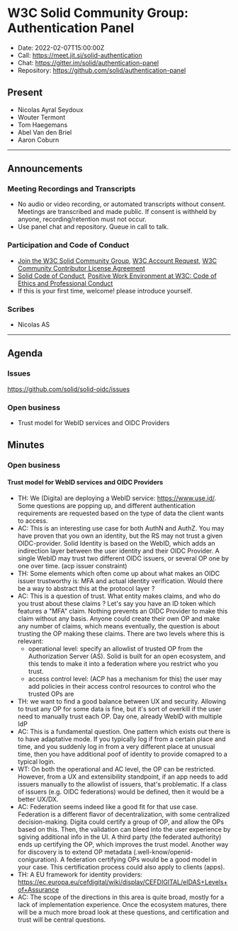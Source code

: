 # W3C Solid Community Group: Authentication Panel

* Date: 2022-02-07T15:00:00Z
* Call: https://meet.jit.si/solid-authentication
* Chat: https://gitter.im/solid/authentication-panel
* Repository: https://github.com/solid/authentication-panel


## Present
* Nicolas Ayral Seydoux
* Wouter Termont
* Tom Haegemans
* Abel Van den Briel
* Aaron Coburn

---

## Announcements

### Meeting Recordings and Transcripts
* No audio or video recording, or automated transcripts without consent. Meetings are transcribed and made public. If consent is withheld by anyone, recording/retention must not occur.
* Use panel chat and repository. Queue in call to talk.


### Participation and Code of Conduct
* [Join the W3C Solid Community Group](https://www.w3.org/community/solid/join), [W3C Account Request](http://www.w3.org/accounts/request), [W3C Community Contributor License Agreement](https://www.w3.org/community/about/agreements/cla/)
* [Solid Code of Conduct](https://github.com/solid/process/blob/master/code-of-conduct.md), [Positive Work Environment at W3C: Code of Ethics and Professional Conduct](https://github.com/solid/process/blob/master/code-of-conduct.md)
* If this is your first time, welcome! please introduce yourself.


### Scribes
* Nicolas AS

---

## Agenda

### Issues
https://github.com/solid/solid-oidc/issues

### Open business

* Trust model for WebID services and OIDC Providers

## Minutes

### Open business

#### Trust model for WebID services and OIDC Providers

- TH: We (Digita) are deploying a WebID service: https://www.use.id/. Some questions are popping up, and different authentication requirements are requested based on the type of data the client wants to access.
- AC: This is an interesting use case for both AuthN and AuthZ. You may have proven that you own an identity, but the RS may not trust a given OIDC-provider. Solid Identity is based on the WebID, which adds an indirection layer between the user identity and their OIDC Provider. A single WebID may trust two different OIDC issuers, or several OP one by one over time. (acp issuer constraint)
- TH: Some elements which often come up about what makes an OIDC issuer trustworthy is: MFA and actual identity verification. Would there be a way to abstract this at the protocol layer ?
- AC: This is a question of trust. What entity makes claims, and who do you trust about these claims ? Let's say you have an ID token which features a "MFA" claim. Nothing prevents an OIDC Provider to make this claim without any basis. Anyone could create their own OP and make any number of claims, which means eventually, the question is about trusting the OP making these claims. There are two levels where this is relevant: 
    - operational level: specify an allowlist of trusted OP from the Authorization Server (AS). Solid is built for an open ecosystem, and this tends to make it into a federation where you restrict who you trust.
    -  access control level: (ACP has a mechanism for this) the user may add policies in their access control resources to control who the trusted OPs are
-  TH: we want to find a good balance between UX and security. Allowing to trust any OP for some data is fine, but it's sort of overkill if the user need to manually trust each OP. Day one, already WebID with multiple IdP
-  AC: This is a fundamental question. One pattern which exists out there is to have adaptative mode. If you typically log if from a certain place and time, and you suddenly log in from a very different place at unusual time, then you have additional poof of identity to provide comapred to a typical login.
-  WT: On both the operational and AC level, the OP can be restricted. However, from a UX and extensibility standpoint, if an app needs to add issuers manually to the allowlist of issuers, that's problematic. If a class of issuers (e.g. OIDC federations) would be defined, then it would be a better UX/DX.
-  AC: Federation seems indeed like a good fit for that use case. Federation is a different flavor of decentralization, with some centralized decision-making. Digita could certify a group of OP, and allow the OPs based on this. Then, the validation can bleed into the user experience by sgiving additional info in the UI. A third party (the federated authority) ends up certifying the OP, which improves the trust model. Another way for discovery is to extend OP metadata (.well-know/openid-coniguration). A federation certifying OPs would be a good model in your case. This certification process could also apply to clients (apps). 
-  TH: A EU framework for identity providers: https://ec.europa.eu/cefdigital/wiki/display/CEFDIGITAL/eIDAS+Levels+of+Assurance
-  AC: The scope of the directions in this area is quite broad, mostly for a lack of implementation experience. Once the ecosystem matures, there will be a much more broad look at these questions, and certification and trust will be central questions.


